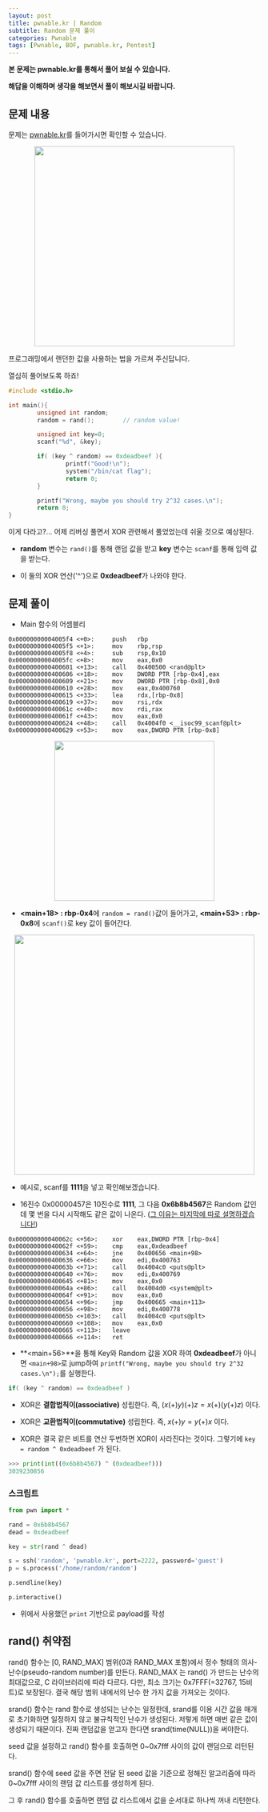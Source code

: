 ```yaml
---
layout: post
title: pwnable.kr | Random
subtitle: Random 문제 풀이
categories: Pwnable
tags: [Pwnable, BOF, pwnable.kr, Pentest]
---
```


**본 문제는 pwnable.kr를 통해서 풀어 보실 수 있습니다.**

**해답을 이해하며 생각을 해보면서 풀이 해보시길 바랍니다.**

## 문제 내용

문제는 <a href = "https://pwnable.kr/play.php">pwnable.kr</a>를 들어가시면 확인할 수 있습니다.

<p align="center">
<img src ="https://user-images.githubusercontent.com/78135526/181879900-5f962cb3-24fb-45c9-85eb-96ec857bb601.png" width = 400>
</p>

프로그래밍에서 랜던한 값을 사용하는 법을 가르쳐 주신답니다.

열심히 풀어보도록 하죠!

```C
#include <stdio.h>

int main(){
        unsigned int random;
        random = rand();        // random value!

        unsigned int key=0;
        scanf("%d", &key);

        if( (key ^ random) == 0xdeadbeef ){
                printf("Good!\n");
                system("/bin/cat flag");
                return 0;
        }

        printf("Wrong, maybe you should try 2^32 cases.\n");
        return 0;
}
```

이게 다라고?... 어제 리버싱 풀면서 XOR 관련해서 풀었었는데 쉬울 것으로 예상된다.

* **random** 변수는 `rand()`를 통해 랜덤 값을 받고 **key** 변수는 `scanf`를 통해 입력 값을 받는다. 

* 이 둘의 XOR 연산('^')으로 **0xdeadbeef**가 나와야 한다.

## 문제 풀이

* Main 함수의 어셈블리

```armasm
0x00000000004005f4 <+0>:     push   rbp
0x00000000004005f5 <+1>:     mov    rbp,rsp
0x00000000004005f8 <+4>:     sub    rsp,0x10
0x00000000004005fc <+8>:     mov    eax,0x0
0x0000000000400601 <+13>:    call   0x400500 <rand@plt>
0x0000000000400606 <+18>:    mov    DWORD PTR [rbp-0x4],eax
0x0000000000400609 <+21>:    mov    DWORD PTR [rbp-0x8],0x0
0x0000000000400610 <+28>:    mov    eax,0x400760
0x0000000000400615 <+33>:    lea    rdx,[rbp-0x8]
0x0000000000400619 <+37>:    mov    rsi,rdx
0x000000000040061c <+40>:    mov    rdi,rax
0x000000000040061f <+43>:    mov    eax,0x0
0x0000000000400624 <+48>:    call   0x4004f0 <__isoc99_scanf@plt>
0x0000000000400629 <+53>:    mov    eax,DWORD PTR [rbp-0x8]
```

<p align="center">
<img src ="https://user-images.githubusercontent.com/78135526/181887892-0a70ba4c-b109-41e4-8383-4bf0745de1b4.png" width = 320>
</p>

* **<main+18> : rbp-0x4**에 `random = rand()`값이 들어가고, **<main+53> : rbp-0x8**에 `scanf()`로 key 값이 들어간다.

<p align="center">
<img src ="https://user-images.githubusercontent.com/78135526/181892583-5629548a-3772-494d-bba6-3e1abf98d329.png" width = 480>
</p>

* 예시로, scanf를 **1111**을 넣고 확인해보겠습니다.

* 16진수 0x00000457은 10진수로 **1111**, 그 다음 **0x6b8b4567**은 Random 값인데 몇 번을 다시 시작해도 같은 값이 나온다. (<u>그 이유는 마지막에 따로 설명하겠습니다!</u>)


```armasm
0x000000000040062c <+56>:    xor    eax,DWORD PTR [rbp-0x4]
0x000000000040062f <+59>:    cmp    eax,0xdeadbeef
0x0000000000400634 <+64>:    jne    0x400656 <main+98>
0x0000000000400636 <+66>:    mov    edi,0x400763
0x000000000040063b <+71>:    call   0x4004c0 <puts@plt>
0x0000000000400640 <+76>:    mov    edi,0x400769
0x0000000000400645 <+81>:    mov    eax,0x0
0x000000000040064a <+86>:    call   0x4004d0 <system@plt>
0x000000000040064f <+91>:    mov    eax,0x0
0x0000000000400654 <+96>:    jmp    0x400665 <main+113>
0x0000000000400656 <+98>:    mov    edi,0x400778
0x000000000040065b <+103>:   call   0x4004c0 <puts@plt>
0x0000000000400660 <+108>:   mov    eax,0x0
0x0000000000400665 <+113>:   leave
0x0000000000400666 <+114>:   ret
```
* **<main+56>**을 통해 Key와 Random 값을 XOR 하여 **0xdeadbeef**가 아니면 `<main+98>`로 jump하여 `printf("Wrong, maybe you should try 2^32 cases.\n");`를 실행한다.

```C
if( (key ^ random) == 0xdeadbeef )
```

* ​XOR은 **결합법칙이(associative)** 성립한다.​ 즉, $(x (+) y) (+) z = x (+) (y (+) z)$ 이다.

* XOR은 **교환법칙이(commutative)** 성립한다. 즉, $x (+) y = y (+) x$ 이다.

* XOR은 결국 같은 비트를 연산 두번하면 XOR이 사라진다는 것이다. 그렇기에 `key = random ^ 0xdeadbeef` 가 된다.

```Python
>>> print(int((0x6b8b4567) ^ (0xdeadbeef)))
3039230856
```

### 스크립트

```Python
from pwn import *

rand = 0x6b8b4567
dead = 0xdeadbeef

key = str(rand ^ dead)

s = ssh('random', 'pwnable.kr', port=2222, password='guest')
p = s.process('/home/random/random')

p.sendline(key)

p.interactive()
```

* 위에서 사용했던 `print` 기반으로 payload를 작성

## rand() 취약점

rand() 함수는 [0, RAND_MAX] 범위(0과 RAND_MAX 포함)에서 정수 형태의 의사-난수(pseudo-random number)를 만든다. RAND_MAX 는 rand() 가 만드는 난수의 최대값으로, C 라이브러리에 따라 다르다. 다만, 최소 크기는 0x7FFF(=32767, 15비트)로 보장된다. 결국 해당 범위 내에서의 난수 한 가지 값을 가져오는 것이다.

srand() 함수는 rand 함수로 생성되는 난수는 일정한데, srand를 이용 시간 값을 매개로 초기화하면 일정하지 않고 불규칙적인 난수가 생성된다.
저렇게 하면 매번 같은 값이 생성되기 때문이다. 진짜 랜덤값을 얻고자 한다면 srand(time(NULL))을 써야한다.

seed 값을 설정하고 rand() 함수를 호출하면 0~0x7fff 사이의 값이 랜덤으로 리턴된다.

srand() 함수에 seed 값을 주면 전달 된 seed 값을 기준으로 정해진 알고리즘에 따라 0~0x7fff 사이의 랜덤 값 리스트를 생성하게 된다.

그 후 rand() 함수를 호출하면 랜덤 값 리스트에서 값을 순서대로 하나씩 꺼내 리턴한다.